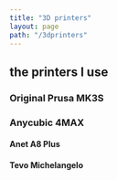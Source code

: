 ```yaml
---
title: "3D printers"
layout: page
path: "/3dprinters"
---
```


## the printers I use

### Original Prusa MK3S

### Anycubic 4MAX

#### Anet A8 Plus

#### Tevo Michelangelo

